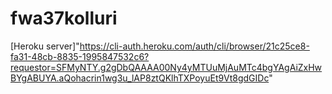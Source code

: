 # fwa37kolluri

[Heroku server]"https://cli-auth.heroku.com/auth/cli/browser/21c25ce8-fa31-48cb-8835-1995847532c6?requestor=SFMyNTY.g2gDbQAAAA00Ny4yMTUuMjAuMTc4bgYAgAiZxHwBYgABUYA.aQohacrin1wg3u_lAP8ztQKlhTXPoyuEt9Vt8gdGIDc"